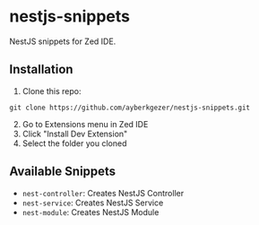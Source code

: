 # nestjs-snippets
NestJS snippets for Zed IDE.

## Installation

1. Clone this repo:
```
git clone https://github.com/ayberkgezer/nestjs-snippets.git
```
2. Go to Extensions menu in Zed IDE
3. Click "Install Dev Extension"
4. Select the folder you cloned

## Available Snippets

- `nest-controller`: Creates NestJS Controller
- `nest-service`: Creates NestJS Service
- `nest-module`: Creates NestJS Module
